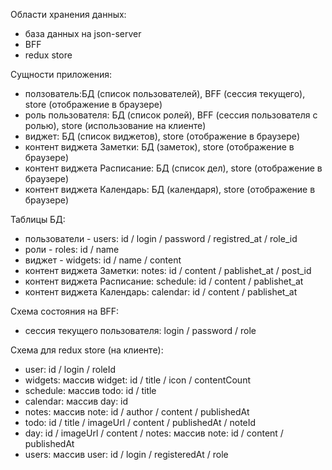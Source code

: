 Области хранения данных:

- база данных на json-server
- BFF
- redux store

Сущности приложения:

- ползователь:БД (список пользователей), BFF (сессия текущего), store (отображение в браузере)
- роль пользователя: БД (список ролей), BFF (сессия пользователя с ролью), store (использование на клиенте)
- виджет: БД (список виджетов), store (отображение в браузере)
- контент виджета Заметки: БД (заметок), store (отображение в браузере)
- контент виджета Расписание: БД (список дел), store (отображение в браузере)
- контент виджета Календарь: БД (календаря), store (отображение в браузере)

Таблицы БД:

- пользователи - users: id / login / password / registred_at / role_id
- роли - roles: id / name
- виджет - widgets: id / name / content
- контент виджета Заметки: notes: id / content / pablishet_at / post_id
- контент виджета Расписание: schedule: id / content / pablishet_at
- контент виджета Календарь: calendar: id / content / pablishet_at

Схема состояния на BFF:

- сессия текущего пользователя: login / password / role

Схема для redux store (на клиенте):

- user: id / login / roleId
- widgets: массив widget: id / title / icon / contentCount
- schedule: массив todo: id / title
- calendar: массив day: id
- notes: массив note: id / author / content / publishedAt
- todo: id / title / imageUrl / content / publishedAt / noteId
- day: id / imageUrl / content / notes: массив note: id / content / publishedAt
- users: массив user: id / login / registeredAt / role
